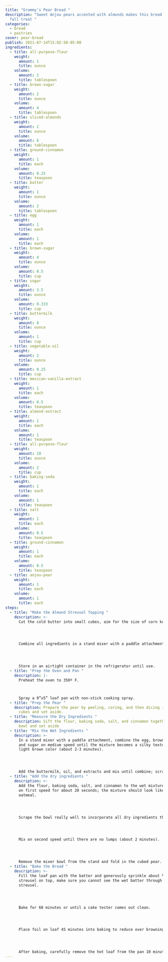 ```yaml
---
title: "Grammy’s Pear Bread "
description: "Sweet Anjou pears accented with almonds makes this bread a perfect
  fall treat "
categories:
  - bread
  - pastries
cover: pear-bread
publish: 2021-07-14T15:02:50-05:00
ingredients:
  - title: all-purpose-flour
    weight:
      amount: 1
      title: ounce
    volume:
      amount: 2
      title: tablespoon
  - title: brown-sugar
    weight:
      amount: 2
      title: ounce
    volume:
      amount: 4
      title: tablespoon
  - title: sliced-almonds
    weight:
      amount: 2
      title: ounce
    volume:
      amount: 6
      title: tablespoon
  - title: ground-cinnamon
    weight:
      amount: 1
      title: each
    volume:
      amount: 0.25
      title: teaspoon
  - title: butter
    weight:
      amount: 1
      title: ounce
    volume:
      amount: 2
      title: tablespoon
  - title: egg
    weight:
      amount: 1
      title: each
    volume:
      amount: 1
      title: each
  - title: brown-sugar
    weight:
      amount: 4
      title: ounce
    volume:
      amount: 0.5
      title: cup
  - title: sugar
    weight:
      amount: 3.5
      title: ounce
    volume:
      amount: 0.333
      title: cup
  - title: buttermilk
    weight:
      amount: 8
      title: ounce
    volume:
      amount: 1
      title: cup
  - title: vegetable-oil
    weight:
      amount: 2
      title: ounce
    volume:
      amount: 0.25
      title: cup
  - title: mexican-vanilla-extract
    weight:
      amount: 1
      title: each
    volume:
      amount: 0.5
      title: teaspoon
  - title: almond-extract
    weight:
      amount: 1
      title: each
    volume:
      amount: 1
      title: teaspoon
  - title: all-purpose-flour
    weight:
      amount: 10
      title: ounce
    volume:
      amount: 2
      title: cup
  - title: baking-soda
    weight:
      amount: 1
      title: each
    volume:
      amount: 1
      title: teaspoon
  - title: salt
    weight:
      amount: 1
      title: each
    volume:
      amount: 0.5
      title: teaspoon
  - title: ground-cinnamon
    weight:
      amount: 1
      title: each
    volume:
      amount: 0.5
      title: teaspoon
  - title: anjou-pear
    weight:
      amount: 1
      title: each
    volume:
      amount: 1
      title: each
steps:
  - title: "Make the Almond Streusel Topping "
    description: >-
      Cut the cold butter into small cubes, aim for the size of corn kernels.




      Combine all ingredients in a stand mixer with a paddle attachment on medium-low speed until a sandy consistency is achieved.




      Store in an airtight container in the refrigerator until use.
  - title: "Prep the Oven and Pan "
    description: |-
      Preheat the oven to 350º F.



      Spray a 9”x5” loaf pan with non-stick cooking spray.
  - title: "Prep the Pear "
    description: Prepare the pear by peeling, coring, and then dicing it into small
      cubes and set aside.
  - title: "Measure the Dry Ingredients "
    description: Sift the flour, baking soda, salt, and cinnamon together into a
      bowl and set aside
  - title: "Mix the Wet Ingredients "
    description: >-
      In a stand mixer with a paddle attachment, combine the egg, brown sugar,
      and sugar on medium speed until the mixture becomes a silky texture with a
      light brown color (about 2-3 minutes).




      Add the buttermilk, oil, and extracts and mix until combine; scrape the bowl half way through mixing to make sure all ingredients are being incorporated evenly.
  - title: "Add the dry ingredients "
    description: >-
      Add the flour, baking soda, salt, and cinnamon to the wet mixture and mix
      on first speed for about 20 seconds; the mixture should look like lumpy
      oatmeal.




      Scrape the bowl really well to incorporate all dry ingredients that may be clinging to the sides of the bowl or the paddle.




      Mix on second speed until there are no lumps (about 2 minutes).




      Remove the mixer bowl from the stand and fold in the cubed pear.
  - title: "Bake the Bread "
    description: >-
      Fill the loaf pan with the batter and generously sprinkle about ⅓ of the
      streusel on top, make sure you cannot see the wet batter through the
      streusel.




      Bake for 60 minutes or until a cake tester comes out clean.




      Place foil on loaf 45 minutes into baking to reduce over browning the streusel.




      After baking, carefully remove the hot loaf from the pan 10 minutes after baking and transfer to a cooling rack to cool.
---
```

